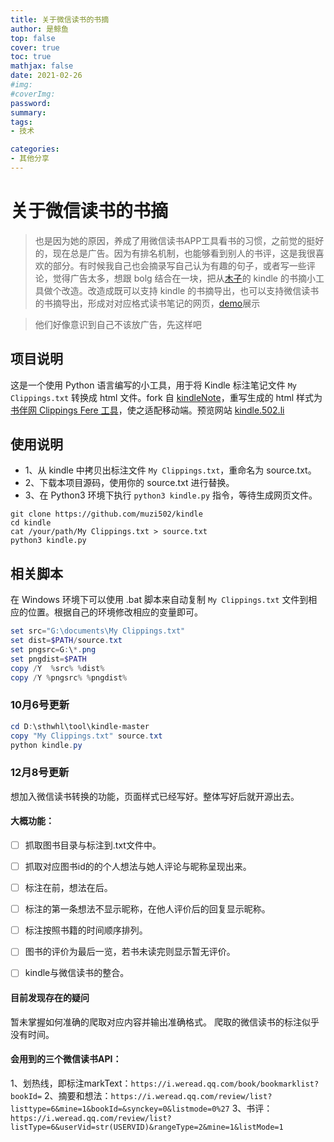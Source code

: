 ```yaml
---
title: 关于微信读书的书摘
author: 是鲸鱼
top: false
cover: true
toc: true
mathjax: false
date: 2021-02-26 
#img: 
#coverImg: 
password:
summary: 
tags: 
- 技术

categories: 
- 其他分享
---
```


# 关于微信读书的书摘

>也是因为她的原因，养成了用微信读书APP工具看书的习惯，之前觉的挺好的，现在总是广告。因为有排名机制，也能够看到别人的书评，这是我很喜欢的部分。有时候我自己也会摘录写自己认为有趣的句子，或者写一些评论，觉得广告太多，想跟 bolg 结合在一块，把从[木子](https://blog.sthwhl.com/muzi.com)的 kindle 的书摘小工具做个改造。改造成既可以支持 kindle 的书摘导出，也可以支持微信读书的书摘导出，形成对对应格式读书笔记的网页，[demo](https://sthwhl.github.io/books/)展示



>他们好像意识到自己不该放广告，先这样吧

## 项目说明

这是一个使用 Python 语言编写的小工具，用于将 Kindle 标注笔记文件 `My Clippings.txt` 转换成 html 文件。fork 自 [kindleNote](https://github.com/cyang812/kindleNote)，重写生成的 html 样式为 [书伴网 Clippings Fere 工具](https://bookfere.com/tools#ClippingsFere)，使之适配移动端。预览网站 [kindle.502.li](https://kindle.502.li)

## 使用说明

- 1、从 kindle 中拷贝出标注文件 `My Clippings.txt`，重命名为 source.txt。
- 2、下载本项目源码，使用你的 source.txt 进行替换。
- 3、在 Python3 环境下执行 `python3 kindle.py` 指令，等待生成网页文件。

```shell
git clone https://github.com/muzi502/kindle
cd kindle
cat /your/path/My Clippings.txt > source.txt
python3 kindle.py
```

## 相关脚本

在 Windows 环境下可以使用 .bat 脚本来自动复制 `My Clippings.txt` 文件到相应的位置。根据自己的环境修改相应的变量即可。

```powershell
set src="G:\documents\My Clippings.txt" 
set dist=$PATH/source.txt
set pngsrc=G:\*.png
set pngdist=$PATH
copy /Y  %src% %dist%
copy /Y %pngsrc% %pngdist%
```

### 10月6号更新

```powershell
cd D:\sthwhl\tool\kindle-master
copy "My Clippings.txt" source.txt
python kindle.py
```

### 12月8号更新

想加入微信读书转换的功能，页面样式已经写好。整体写好后就开源出去。

#### 大概功能：

- [ ] 抓取图书目录与标注到.txt文件中。
- [ ] 抓取对应图书id的的个人想法与她人评论与昵称呈现出来。

- [ ] 标注在前，想法在后。

- [ ] 标注的第一条想法不显示昵称，在他人评价后的回复显示昵称。

- [ ] 标注按照书籍的时间顺序排列。

- [ ] 图书的评价为最后一览，若书未读完则显示暂无评价。

- [ ] kindle与微信读书的整合。




#### 目前发现存在的疑问

  暂未掌握如何准确的爬取对应内容并输出准确格式。
  爬取的微信读书的标注似乎没有时间。

#### 会用到的三个微信读书API：

  1、划热线，即标注markText：`https://i.weread.qq.com/book/bookmarklist?bookId=`
  2、摘要和想法：`https://i.weread.qq.com/review/list?listtype=6&mine=1&bookId=&synckey=0&listmode=0%27`
  3、书评：`https://i.weread.qq.com/review/list?listType=6&userVid=str(USERVID)&rangeType=2&mine=1&listMode=1`